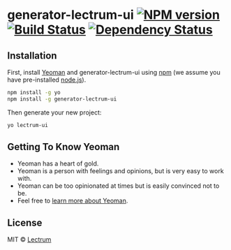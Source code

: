 # generator-lectrum-ui [![NPM version][npm-image]][npm-url] [![Build Status][travis-image]][travis-url] [![Dependency Status][daviddm-image]][daviddm-url]
> 

## Installation

First, install [Yeoman](http://yeoman.io) and generator-lectrum-ui using [npm](https://www.npmjs.com/) (we assume you have pre-installed [node.js](https://nodejs.org/)).

```bash
npm install -g yo
npm install -g generator-lectrum-ui
```

Then generate your new project:

```bash
yo lectrum-ui
```

## Getting To Know Yeoman

 * Yeoman has a heart of gold.
 * Yeoman is a person with feelings and opinions, but is very easy to work with.
 * Yeoman can be too opinionated at times but is easily convinced not to be.
 * Feel free to [learn more about Yeoman](http://yeoman.io/).

## License

MIT © [Lectrum]()


[npm-image]: https://badge.fury.io/js/generator-lectrum-ui.svg
[npm-url]: https://npmjs.org/package/generator-lectrum-ui
[travis-image]: https://travis-ci.org/dvakatsiienko/generator-lectrum-ui.svg?branch=master
[travis-url]: https://travis-ci.org/dvakatsiienko/generator-lectrum-ui
[daviddm-image]: https://david-dm.org/dvakatsiienko/generator-lectrum-ui.svg?theme=shields.io
[daviddm-url]: https://david-dm.org/dvakatsiienko/generator-lectrum-ui

